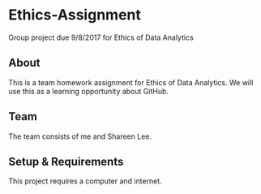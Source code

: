 # Ethics-Assignment
Group project due 9/8/2017 for Ethics of Data Analytics

## About
This is a team homework assignment for Ethics of Data Analytics.
We will use this as a learning opportunity about GitHub.

## Team
The team consists of me and Shareen Lee. 

## Setup & Requirements
This project requires a computer and internet.
